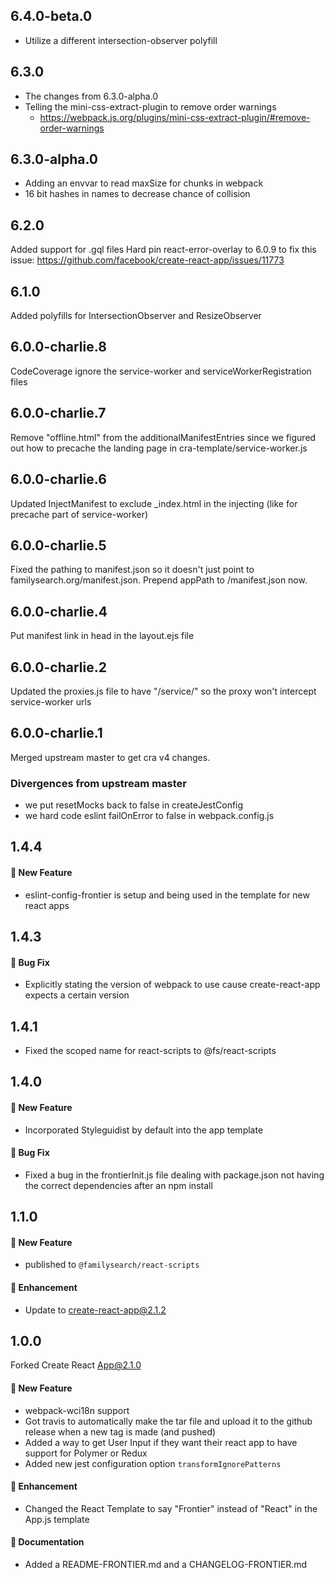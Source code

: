 ## 6.4.0-beta.0
- Utilize a different intersection-observer polyfill

## 6.3.0
- The changes from 6.3.0-alpha.0
- Telling the mini-css-extract-plugin to remove order warnings
  - https://webpack.js.org/plugins/mini-css-extract-plugin/#remove-order-warnings

## 6.3.0-alpha.0

- Adding an envvar to read maxSize for chunks in webpack
- 16 bit hashes in names to decrease chance of collision 

## 6.2.0

Added support for .gql files
Hard pin react-error-overlay to 6.0.9 to fix this issue: https://github.com/facebook/create-react-app/issues/11773

## 6.1.0

Added polyfills for IntersectionObserver and ResizeObserver

## 6.0.0-charlie.8

CodeCoverage ignore the service-worker and serviceWorkerRegistration files

## 6.0.0-charlie.7

Remove "offline.html" from the additionalManifestEntries since we figured out how to precache the
landing page in cra-template/service-worker.js

## 6.0.0-charlie.6

Updated InjectManifest to exclude _index.html in the injecting (like for precache part of service-worker)

## 6.0.0-charlie.5

Fixed the pathing to manifest.json so it doesn't just point to familysearch.org/manifest.json.
Prepend appPath to /manifest.json now.

## 6.0.0-charlie.4

Put manifest link in head in the layout.ejs file

## 6.0.0-charlie.2

Updated the proxies.js file to have "/service/" so the proxy won't intercept service-worker urls

## 6.0.0-charlie.1

Merged upstream master to get cra v4 changes.

### Divergences from upstream master
- we put resetMocks back to false in createJestConfig
- we hard code eslint failOnError to false in webpack.config.js

## 1.4.4

#### :rocket: New Feature

- eslint-config-frontier is setup and being used in the template for new react apps

## 1.4.3

#### :bug: Bug Fix

- Explicitly stating the version of webpack to use cause create-react-app expects a certain version

## 1.4.1

- Fixed the scoped name for react-scripts to @fs/react-scripts

## 1.4.0

#### :rocket: New Feature

- Incorporated Styleguidist by default into the app template

#### :bug: Bug Fix

- Fixed a bug in the frontierInit.js file dealing with package.json not having the correct dependencies after an npm install

## 1.1.0

#### :rocket: New Feature

- published to `@familysearch/react-scripts`

#### :star2: Enhancement

- Update to create-react-app@2.1.2

## 1.0.0

Forked Create React App@2.1.0

#### :rocket: New Feature

- webpack-wci18n support
- Got travis to automatically make the tar file and upload it to the github release when a new tag is made (and pushed)
- Added a way to get User Input if they want their react app to have support for Polymer or Redux
- Added new jest configuration option `transformIgnorePatterns`

#### :star2: Enhancement

- Changed the React Template to say "Frontier" instead of "React" in the App.js template

#### :memo: Documentation

- Added a README-FRONTIER.md and a CHANGELOG-FRONTIER.md
